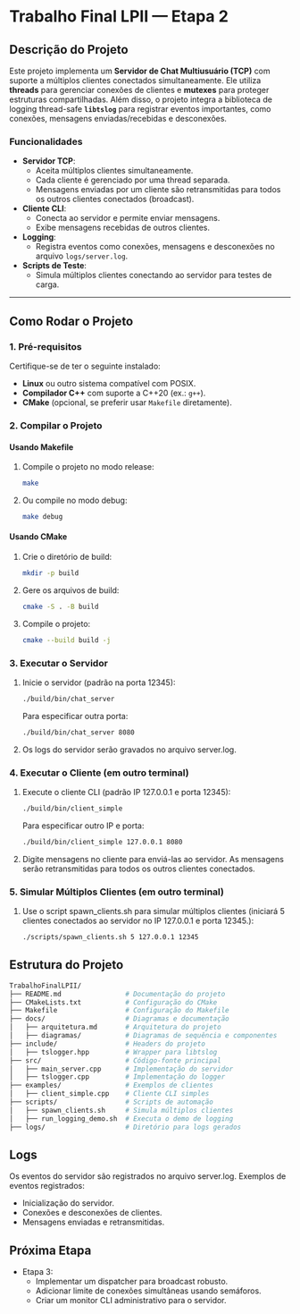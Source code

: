 # Trabalho Final LPII — Etapa 2

## **Descrição do Projeto**
Este projeto implementa um **Servidor de Chat Multiusuário (TCP)** com suporte a múltiplos clientes conectados simultaneamente. Ele utiliza **threads** para gerenciar conexões de clientes e **mutexes** para proteger estruturas compartilhadas. Além disso, o projeto integra a biblioteca de logging thread-safe **`libtslog`** para registrar eventos importantes, como conexões, mensagens enviadas/recebidas e desconexões.

### **Funcionalidades**
- **Servidor TCP**:
  - Aceita múltiplos clientes simultaneamente.
  - Cada cliente é gerenciado por uma thread separada.
  - Mensagens enviadas por um cliente são retransmitidas para todos os outros clientes conectados (broadcast).
- **Cliente CLI**:
  - Conecta ao servidor e permite enviar mensagens.
  - Exibe mensagens recebidas de outros clientes.
- **Logging**:
  - Registra eventos como conexões, mensagens e desconexões no arquivo `logs/server.log`.
- **Scripts de Teste**:
  - Simula múltiplos clientes conectando ao servidor para testes de carga.

---

## **Como Rodar o Projeto**

### **1. Pré-requisitos**
Certifique-se de ter o seguinte instalado:
- **Linux** ou outro sistema compatível com POSIX.
- **Compilador C++** com suporte a C++20 (ex.: `g++`).
- **CMake** (opcional, se preferir usar `Makefile` diretamente).

### **2. Compilar o Projeto**

#### **Usando Makefile**
1. Compile o projeto no modo release:
   ```bash
   make
   ```

2. Ou compile no modo debug:
    ```bash
    make debug
    ```

#### **Usando CMake**
1. Crie o diretório de build:
    ```bash
    mkdir -p build
    ```

2. Gere os arquivos de build:
    ```bash
    cmake -S . -B build
    ```

3. Compile o projeto:
    ```bash
    cmake --build build -j
    ```

### **3. Executar o Servidor**

1. Inicie o servidor (padrão na porta 12345):
    ```bash
    ./build/bin/chat_server
    ```

    Para especificar outra porta:
    ```bash
    ./build/bin/chat_server 8080
    ```

2. Os logs do servidor serão gravados no arquivo server.log.

### **4. Executar o Cliente (em outro terminal)**

1. Execute o cliente CLI (padrão IP 127.0.0.1 e porta 12345):
    ```bash
    ./build/bin/client_simple
    ```

    Para especificar outro IP e porta:
    ```bash
    ./build/bin/client_simple 127.0.0.1 8080
    ```

2. Digite mensagens no cliente para enviá-las ao servidor. As mensagens serão retransmitidas para todos os outros clientes conectados.

### **5. Simular Múltiplos Clientes (em outro terminal)**

1. Use o script spawn_clients.sh para simular múltiplos clientes (iniciará 5 clientes conectados ao servidor no IP 127.0.0.1 e porta 12345.):
    ```bash
    ./scripts/spawn_clients.sh 5 127.0.0.1 12345
    ```

## **Estrutura do Projeto**

```bash
TrabalhoFinalLPII/
├── README.md                # Documentação do projeto
├── CMakeLists.txt           # Configuração do CMake
├── Makefile                 # Configuração do Makefile
├── docs/                    # Diagramas e documentação
│   ├── arquitetura.md       # Arquitetura do projeto
│   ├── diagramas/           # Diagramas de sequência e componentes
├── include/                 # Headers do projeto
│   ├── tslogger.hpp         # Wrapper para libtslog
├── src/                     # Código-fonte principal
│   ├── main_server.cpp      # Implementação do servidor
│   ├── tslogger.cpp         # Implementação do logger
├── examples/                # Exemplos de clientes
│   ├── client_simple.cpp    # Cliente CLI simples
├── scripts/                 # Scripts de automação
│   ├── spawn_clients.sh     # Simula múltiplos clientes
│   ├── run_logging_demo.sh  # Executa o demo de logging
├── logs/                    # Diretório para logs gerados
```

## **Logs**

Os eventos do servidor são registrados no arquivo server.log. Exemplos de eventos registrados:

- Inicialização do servidor.
- Conexões e desconexões de clientes.
- Mensagens enviadas e retransmitidas.

## **Próxima Etapa**

- Etapa 3: 
    - Implementar um dispatcher para broadcast robusto.
    - Adicionar limite de conexões simultâneas usando semáforos.
    - Criar um monitor CLI administrativo para o servidor.